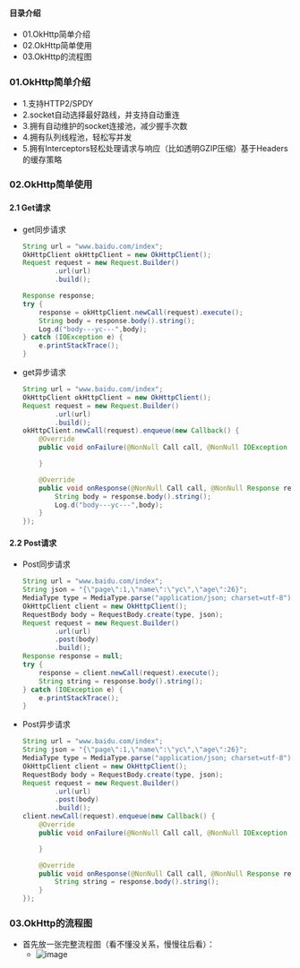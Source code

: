 #### 目录介绍
- 01.OkHttp简单介绍
- 02.OkHttp简单使用
- 03.OkHttp的流程图




### 01.OkHttp简单介绍
- 1.支持HTTP2/SPDY
- 2.socket自动选择最好路线，并支持自动重连
- 3.拥有自动维护的socket连接池，减少握手次数
- 4.拥有队列线程池，轻松写并发
- 5.拥有Interceptors轻松处理请求与响应（比如透明GZIP压缩）基于Headers的缓存策略



### 02.OkHttp简单使用
#### 2.1 Get请求
- get同步请求
    ``` java
    String url = "www.baidu.com/index";
    OkHttpClient okHttpClient = new OkHttpClient();
    Request request = new Request.Builder()
            .url(url)
            .build();
    
    Response response;
    try {
        response = okHttpClient.newCall(request).execute();
        String body = response.body().string();
        Log.d("body---yc---",body);
    } catch (IOException e) {
        e.printStackTrace();
    }
    ```
- get异步请求
    ``` java
    String url = "www.baidu.com/index";
    OkHttpClient okHttpClient = new OkHttpClient();
    Request request = new Request.Builder()
            .url(url)
            .build();
    okHttpClient.newCall(request).enqueue(new Callback() {
        @Override
        public void onFailure(@NonNull Call call, @NonNull IOException e) {
    
        }
    
        @Override
        public void onResponse(@NonNull Call call, @NonNull Response response) throws IOException {
            String body = response.body().string();
            Log.d("body---yc---",body);
        }
    });
    ```


#### 2.2 Post请求
- Post同步请求
    ``` java
    String url = "www.baidu.com/index";
    String json = "{\"page\":1,\"name\":\"yc\",\"age\":26}";
    MediaType type = MediaType.parse("application/json; charset=utf-8");
    OkHttpClient client = new OkHttpClient();
    RequestBody body = RequestBody.create(type, json);
    Request request = new Request.Builder()
            .url(url)
            .post(body)
            .build();
    Response response = null;
    try {
        response = client.newCall(request).execute();
        String string = response.body().string();
    } catch (IOException e) {
        e.printStackTrace();
    }
    ```
- Post异步请求
    ```java
    String url = "www.baidu.com/index";
    String json = "{\"page\":1,\"name\":\"yc\",\"age\":26}";
    MediaType type = MediaType.parse("application/json; charset=utf-8");
    OkHttpClient client = new OkHttpClient();
    RequestBody body = RequestBody.create(type, json);
    Request request = new Request.Builder()
            .url(url)
            .post(body)
            .build();
    client.newCall(request).enqueue(new Callback() {
        @Override
        public void onFailure(@NonNull Call call, @NonNull IOException e) {
    
        }
    
        @Override
        public void onResponse(@NonNull Call call, @NonNull Response response) throws IOException {
            String string = response.body().string();
        }
    });
    ```


### 03.OkHttp的流程图
- 首先放一张完整流程图（看不懂没关系，慢慢往后看）：
    - ![image](https://blog.piasy.com/img/201607/okhttp_full_process.png)




